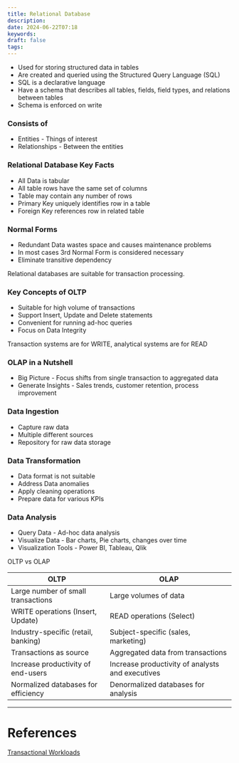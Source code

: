 ```yaml
---
title: Relational Database
description: 
date: 2024-06-22T07:18
keywords: 
draft: false
tags:
---
```

- Used for storing structured data in tables
- Are created and queried using the Structured Query Language (SQL)
- SQL is a declarative language
- Have a schema that describes all tables, fields, field types, and relations between tables
- Schema is enforced on write
### Consists of
- Entities - Things of interest 
- Relationships - Between the entities
### Relational Database Key Facts
- All Data is tabular
- All table rows have the same set of columns
- Table may contain any number of rows
- Primary Key uniquely identifies row in a table
- Foreign Key references row in related table
### Normal Forms
- Redundant Data wastes space and causes maintenance problems
- In most cases 3rd Normal Form is considered necessary
- Eliminate transitive dependency

Relational databases are suitable for transaction processing.
### Key Concepts of OLTP
- Suitable for high volume of transactions
- Support Insert, Update and Delete statements
- Convenient for running ad-hoc queries
- Focus on Data Integrity

Transaction systems are for WRITE, analytical systems are for READ
### OLAP in a Nutshell
- Big Picture - Focus shifts from single transaction to aggregated data
- Generate Insights - Sales trends, customer retention, process improvement
### Data Ingestion
- Capture raw data
- Multiple different sources
- Repository for raw data storage
### Data Transformation
- Data format is not suitable
- Address Data anomalies
- Apply cleaning operations
- Prepare data for various KPIs
### Data Analysis
- Query Data - Ad-hoc data analysis
- Visualize Data - Bar charts, Pie charts, changes over time
- Visualization Tools - Power BI, Tableau, Qlik

OLTP vs OLAP

| OLTP | OLAP | 
| --- | --- |
| Large number of small transactions | Large volumes of data | 
| WRITE operations (Insert, Update) | READ operations (Select) |
| Industry-specific (retail, banking) | Subject-specific (sales, marketing) |
| Transactions as source | Aggregated data from transactions |
| Increase productivity of end-users | Increase productivity of analysts and executives |
| Normalized databases for efficiency | Denormalized databases for analysis |


---
# References
[Transactional Workloads](/notes/computer/database/transactional-workloads)
